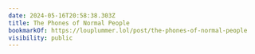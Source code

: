 ```yaml
---
date: 2024-05-16T20:58:38.303Z
title: The Phones of Normal People
bookmarkOf: https://louplummer.lol/post/the-phones-of-normal-people
visibility: public
---
```

